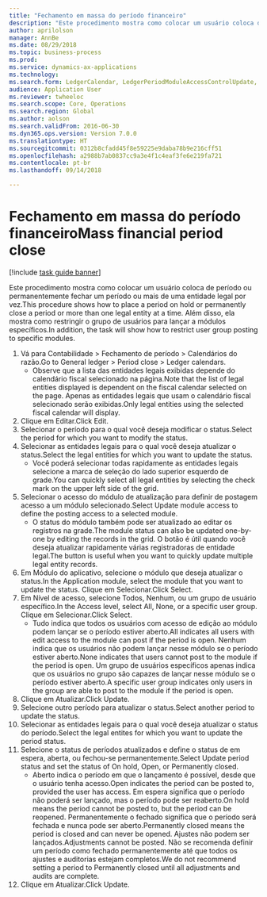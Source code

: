 ```yaml
--- 
title: "Fechamento em massa do período financeiro"
description: "Este procedimento mostra como colocar um usuário coloca de período ou permanentemente fechar um período ou mais de uma entidade legal por vez."
author: aprilolson
manager: AnnBe
ms.date: 08/29/2018
ms.topic: business-process
ms.prod: 
ms.service: dynamics-ax-applications
ms.technology: 
ms.search.form: LedgerCalendar, LedgerPeriodModuleAccessControlUpdate, SysLookupPicklist, LedgerFiscalCalendarPeriodStatus
audience: Application User
ms.reviewer: twheeloc
ms.search.scope: Core, Operations
ms.search.region: Global
ms.author: aolson
ms.search.validFrom: 2016-06-30
ms.dyn365.ops.version: Version 7.0.0
ms.translationtype: HT
ms.sourcegitcommit: 0312b8cfadd45f8e59225e9daba78b9e216cff51
ms.openlocfilehash: a2988b7ab0837cc9a3e4f1c4eaf3fe6e219fa721
ms.contentlocale: pt-br
ms.lasthandoff: 09/14/2018

---
```

# <a name="mass-financial-period-close"></a><span data-ttu-id="212f3-103">Fechamento em massa do período financeiro</span><span class="sxs-lookup"><span data-stu-id="212f3-103">Mass financial period close</span></span>

[!include [task guide banner](../../includes/task-guide-banner.md)]

<span data-ttu-id="212f3-104">Este procedimento mostra como colocar um usuário coloca de período ou permanentemente fechar um período ou mais de uma entidade legal por vez.</span><span class="sxs-lookup"><span data-stu-id="212f3-104">This procedure shows how to place a period on hold or permanently close a period or more than one legal entity at a time.</span></span> <span data-ttu-id="212f3-105">Além disso, ela mostra como restringir o grupo de usuários para lançar a módulos específicos.</span><span class="sxs-lookup"><span data-stu-id="212f3-105">In addition, the task will show how to restrict user group posting to specific modules.</span></span>

1. <span data-ttu-id="212f3-106">Vá para Contabilidade > Fechamento de período > Calendários do razão.</span><span class="sxs-lookup"><span data-stu-id="212f3-106">Go to General ledger > Period close > Ledger calendars.</span></span>
    * <span data-ttu-id="212f3-107">Observe que a lista das entidades legais exibidas depende do calendário fiscal selecionado na página.</span><span class="sxs-lookup"><span data-stu-id="212f3-107">Note that the list of legal entities displayed is dependent on the fiscal calendar selected on the page.</span></span> <span data-ttu-id="212f3-108">Apenas as entidades legais que usam o calendário fiscal selecionado serão exibidas.</span><span class="sxs-lookup"><span data-stu-id="212f3-108">Only legal entities using the selected fiscal calendar will display.</span></span>  
2. <span data-ttu-id="212f3-109">Clique em Editar.</span><span class="sxs-lookup"><span data-stu-id="212f3-109">Click Edit.</span></span>
3. <span data-ttu-id="212f3-110">Selecionar o período para o qual você deseja modificar o status.</span><span class="sxs-lookup"><span data-stu-id="212f3-110">Select the period for which you want to modify the status.</span></span>
4. <span data-ttu-id="212f3-111">Selecionar as entidades legais para o qual você deseja atualizar o status.</span><span class="sxs-lookup"><span data-stu-id="212f3-111">Select the legal entities for which you want to update the status.</span></span>
    * <span data-ttu-id="212f3-112">Você poderá selecionar todas rapidamente as entidades legais selecione a marca de seleção do lado superior esquerdo de grade.</span><span class="sxs-lookup"><span data-stu-id="212f3-112">You can quickly select all legal entities  by selecting the check mark on the upper left side of the grid.</span></span>  
5. <span data-ttu-id="212f3-113">Selecionar o acesso do módulo de atualização para definir de postagem acesso a um módulo selecionado.</span><span class="sxs-lookup"><span data-stu-id="212f3-113">Select Update module access to define the posting access to a selected module.</span></span>
    * <span data-ttu-id="212f3-114">O status do módulo também pode ser atualizado ao editar os registros na grade.</span><span class="sxs-lookup"><span data-stu-id="212f3-114">The module status can also be updated one-by-one by editing the records in the grid.</span></span> <span data-ttu-id="212f3-115">O botão é útil quando você deseja atualizar rapidamente várias registradoras de entidade legal.</span><span class="sxs-lookup"><span data-stu-id="212f3-115">The button is useful when you want to quickly update multiple legal entity records.</span></span>  
6. <span data-ttu-id="212f3-116">Em Módulo do aplicativo, selecione o módulo que deseja atualizar o status.</span><span class="sxs-lookup"><span data-stu-id="212f3-116">In the Application module, select the module that you want to update the status.</span></span> <span data-ttu-id="212f3-117">Clique em Selecionar.</span><span class="sxs-lookup"><span data-stu-id="212f3-117">Click Select.</span></span>
7. <span data-ttu-id="212f3-118">Em Nível de acesso, selecione Todos, Nenhum, ou um grupo de usuário específico.</span><span class="sxs-lookup"><span data-stu-id="212f3-118">In the Access level, select All, None, or a specific user group.</span></span> <span data-ttu-id="212f3-119">Clique em Selecionar.</span><span class="sxs-lookup"><span data-stu-id="212f3-119">Click Select.</span></span>
    * <span data-ttu-id="212f3-120">Tudo indica que todos os usuários com acesso de edição ao módulo podem lançar se o período estiver aberto.</span><span class="sxs-lookup"><span data-stu-id="212f3-120">All indicates all users with edit access to the module can post if the period is open.</span></span> <span data-ttu-id="212f3-121">Nenhum indica que os usuários não podem lançar nesse módulo se o período estiver aberto.</span><span class="sxs-lookup"><span data-stu-id="212f3-121">None indicates that users cannot post to the module if the period is open.</span></span> <span data-ttu-id="212f3-122">Um grupo de usuários específicos apenas indica que os usuários no grupo são capazes de lançar nesse módulo se o período estiver aberto.</span><span class="sxs-lookup"><span data-stu-id="212f3-122">A specific user group indicates only users in the group are able to post to the module if the period is open.</span></span>  
8. <span data-ttu-id="212f3-123">Clique em Atualizar.</span><span class="sxs-lookup"><span data-stu-id="212f3-123">Click Update.</span></span>
9. <span data-ttu-id="212f3-124">Selecione outro período para atualizar o status.</span><span class="sxs-lookup"><span data-stu-id="212f3-124">Select another period to update the status.</span></span>
10. <span data-ttu-id="212f3-125">Selecionar as entidades legais para o qual você deseja atualizar o status do período.</span><span class="sxs-lookup"><span data-stu-id="212f3-125">Select the legal entites for which you want to update the period status.</span></span>
11. <span data-ttu-id="212f3-126">Selecione o status de períodos atualizados e define o status de em espera, aberta, ou fechou-se permanentemente.</span><span class="sxs-lookup"><span data-stu-id="212f3-126">Select Update period status and set the status of On hold, Open, or Permanently closed.</span></span>
    * <span data-ttu-id="212f3-127">Aberto indica o período em que o lançamento é possível, desde que o usuário tenha acesso.</span><span class="sxs-lookup"><span data-stu-id="212f3-127">Open indicates the period can be posted to, provided the user has access.</span></span> <span data-ttu-id="212f3-128">Em espera significa que o período não poderá ser lançado, mas o período pode ser reaberto.</span><span class="sxs-lookup"><span data-stu-id="212f3-128">On hold means the period cannot be posted to, but the period can be reopened.</span></span> <span data-ttu-id="212f3-129">Permanentemente o fechado significa que o período será fechada e nunca pode ser aberto.</span><span class="sxs-lookup"><span data-stu-id="212f3-129">Permanently closed means the period is closed and can never be opened.</span></span> <span data-ttu-id="212f3-130">Ajustes não podem ser lançados.</span><span class="sxs-lookup"><span data-stu-id="212f3-130">Adjustments cannot be posted.</span></span> <span data-ttu-id="212f3-131">Não se recomenda definir um período como fechado permanentemente até que todos os ajustes e auditorias estejam completos.</span><span class="sxs-lookup"><span data-stu-id="212f3-131">We do not recommend setting a period to Permanently closed until all adjustments and audits are complete.</span></span>  
12. <span data-ttu-id="212f3-132">Clique em Atualizar.</span><span class="sxs-lookup"><span data-stu-id="212f3-132">Click Update.</span></span>


